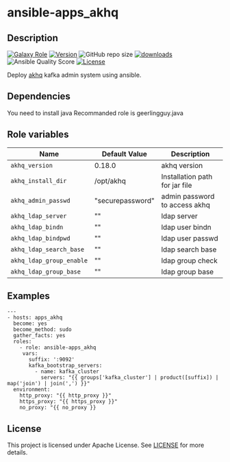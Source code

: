 # ansible-apps_akhq

## Description

[![Galaxy Role](https://img.shields.io/badge/galaxy-apps_akhq-purple?style=flat)](https://galaxy.ansible.com/lotusnoir/apps_akhq)
[![Version](https://img.shields.io/github/release/lotusnoir/ansible-apps_akhq.svg)](https://github.com/lotusnoir/ansible-apps_akhq/releases/latest)
![GitHub repo size](https://img.shields.io/github/repo-size/lotusnoir/ansible-apps_akhq?color=orange&style=flat)
[![downloads](https://img.shields.io/ansible/role/d/53225)](https://galaxy.ansible.com/lotusnoir/apps_akhq)
![Ansible Quality Score](https://img.shields.io/ansible/quality/53225)
[![License](https://img.shields.io/badge/license-Apache--2.0-brightgreen?style=flat)](https://opensource.org/licenses/Apache-2.0)


Deploy [akhq](https://github.com/tchiotludo/akhq) kafka admin system using ansible.

## Dependencies

You need to install java
Recommanded role is geerlingguy.java

## Role variables

| Name                      | Default Value    | Description                        |
| ------------------------- | ---------------- | -----------------------------------|
| `akhq_version`            | 0.18.0           | akhq version |
| `akhq_install_dir`        | /opt/akhq        | Installation path for jar file |
| `akhq_admin_passwd`       | "securepassword" | admin password to access akhq |
| `akhq_ldap_server`        | ""               | ldap server |
| `akhq_ldap_bindn`         | ""               | ldap user bindn |
| `akhq_ldap_bindpwd`       | ""               | ldap user passwd |
| `akhq_ldap_search_base`   | ""               | ldap search base |
| `akhq_ldap_group_enable`  | ""               | ldap group check |
| `akhq_ldap_group_base`    | ""               | ldap group base |

## Examples

	---
	- hosts: apps_akhq
	  become: yes
	  become_method: sudo
	  gather_facts: yes
	  roles:
	    - role: ansible-apps_akhq
         vars:
           suffix: ':9092'
           kafka_bootstrap_servers:
             - name: kafka_cluster
               servers: "{{ groups['kafka_cluster'] | product([suffix]) | map('join') | join(',') }}"
   	  environment: 
   	    http_proxy: "{{ http_proxy }}"
   	    https_proxy: "{{ https_proxy }}"
   	    no_proxy: "{{ no_proxy }}

## License

This project is licensed under Apache License. See [LICENSE](/LICENSE) for more details.
